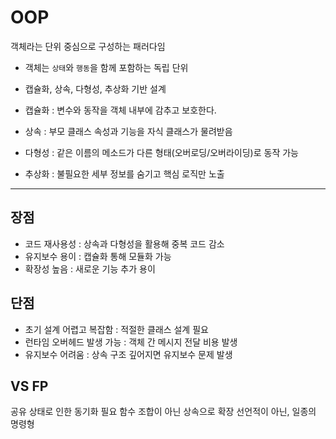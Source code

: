 # OOP

객체라는 단위 중심으로 구성하는 패러다임

- 객체는 `상태`와 `행동`을 함께 포함하는 독립 단위
- 캡슐화, 상속, 다형성, 추상화 기반 설계

- 캡슐화 : 변수와 동작을 객체 내부에 감추고 보호한다.
- 상속 : 부모 클래스 속성과 기능을 자식 클래스가 물려받음
- 다형성 : 같은 이름의 메소드가 다른 형태(오버로딩/오버라이딩)로 동작 가능
- 추상화 : 불필요한 세부 정보를 숨기고 핵심 로직만 노출

---

## 장점

- 코드 재사용성 : 상속과 다형성을 활용해 중복 코드 감소
- 유지보수 용이 : 캡슐화 통해 모듈화 가능
- 확장성 높음 : 새로운 기능 추가 용이

## 단점

- 초기 설계 어렵고 복잡함 : 적절한 클래스 설계 필요
- 런타임 오버헤드 발생 가능 : 객체 간 메시지 전달 비용 발생
- 유지보수 어려움 : 상속 구조 깊어지면 유지보수 문제 발생

## VS FP

공유 상태로 인한 동기화 필요
함수 조합이 아닌 상속으로 확장
선언적이 아닌, 일종의 명령형


